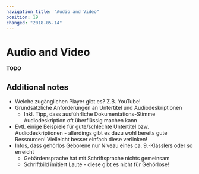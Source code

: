```yaml
---
navigation_title: "Audio and Video"
position: 19
changed: "2018-05-14"
---
```


# Audio and Video

**TODO**



## Additional notes

- Welche zugänglichen Player gibt es? Z.B. YouTube!
- Grundsätzliche Anforderungen an Untertitel und Audiodeskriptionen
    - Inkl. Tipp, dass ausführliche Dokumentations-Stimme Audiodeskription oft überflüssig machen kann
- Evtl. einige Beispiele für gute/schlechte Untertitel bzw. Audiodeskriptionen - allerdings gibt es dazu wohl bereits gute Ressourcen! Vielleicht besser einfach diese verlinken!
- Infos, dass gehörlos Geborene nur Niveau eines ca. 9.-Klässlers oder so erreicht
    - Gebärdensprache hat mit Schriftsprache nichts gemeinsam
    - Schriftbild imitiert Laute - diese gibt es nicht für Gehörlose!